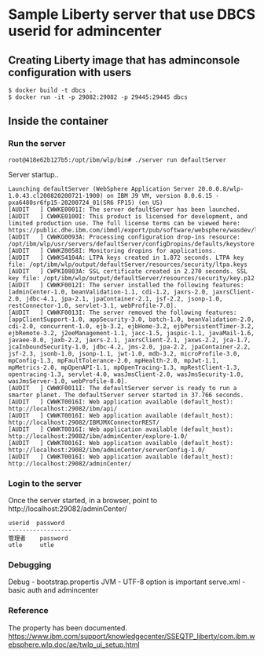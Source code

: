 # Sample Liberty server that use DBCS userid for admincenter

## Creating Liberty image that has adminconsole configuration with users
```
$ docker build -t dbcs . 
$ docker run -it -p 29082:29082 -p 29445:29445 dbcs
```
## Inside the container

### Run the server

```
root@418e62b127b5:/opt/ibm/wlp/bin# ./server run defaultServer
```
Server startup..
```
Launching defaultServer (WebSphere Application Server 20.0.0.8/wlp-1.0.43.cl200820200721-1900) on IBM J9 VM, version 8.0.6.15 - pxa6480sr6fp15-20200724_01(SR6 FP15) (en_US)
[AUDIT   ] CWWKE0001I: The server defaultServer has been launched.
[AUDIT   ] CWWKE0100I: This product is licensed for development, and limited production use. The full license terms can be viewed here: https://public.dhe.ibm.com/ibmdl/export/pub/software/websphere/wasdev/license/base_ilan/ilan/20.0.0.8/lafiles/en.html
[AUDIT   ] CWWKG0093A: Processing configuration drop-ins resource: /opt/ibm/wlp/usr/servers/defaultServer/configDropins/defaults/keystore.xml
[AUDIT   ] CWWKZ0058I: Monitoring dropins for applications.
[AUDIT   ] CWWKS4104A: LTPA keys created in 1.872 seconds. LTPA key file: /opt/ibm/wlp/output/defaultServer/resources/security/ltpa.keys
[AUDIT   ] CWPKI0803A: SSL certificate created in 2.270 seconds. SSL key file: /opt/ibm/wlp/output/defaultServer/resources/security/key.p12
[AUDIT   ] CWWKF0012I: The server installed the following features: [adminCenter-1.0, beanValidation-1.1, cdi-1.2, jaxrs-2.0, jaxrsClient-2.0, jdbc-4.1, jpa-2.1, jpaContainer-2.1, jsf-2.2, jsonp-1.0, restConnector-1.0, servlet-3.1, webProfile-7.0].
[AUDIT   ] CWWKF0013I: The server removed the following features: [appClientSupport-1.0, appSecurity-3.0, batch-1.0, beanValidation-2.0, cdi-2.0, concurrent-1.0, ejb-3.2, ejbHome-3.2, ejbPersistentTimer-3.2, ejbRemote-3.2, j2eeManagement-1.1, jacc-1.5, jaspic-1.1, javaMail-1.6, javaee-8.0, jaxb-2.2, jaxrs-2.1, jaxrsClient-2.1, jaxws-2.2, jca-1.7, jcaInboundSecurity-1.0, jdbc-4.2, jms-2.0, jpa-2.2, jpaContainer-2.2, jsf-2.3, jsonb-1.0, jsonp-1.1, jwt-1.0, mdb-3.2, microProfile-3.0, mpConfig-1.3, mpFaultTolerance-2.0, mpHealth-2.0, mpJwt-1.1, mpMetrics-2.0, mpOpenAPI-1.1, mpOpenTracing-1.3, mpRestClient-1.3, opentracing-1.3, servlet-4.0, wasJmsClient-2.0, wasJmsSecurity-1.0, wasJmsServer-1.0, webProfile-8.0].
[AUDIT   ] CWWKF0011I: The defaultServer server is ready to run a smarter planet. The defaultServer server started in 37.766 seconds.
[AUDIT   ] CWWKT0016I: Web application available (default_host): http://localhost:29082/ibm/api/
[AUDIT   ] CWWKT0016I: Web application available (default_host): http://localhost:29082/IBMJMXConnectorREST/
[AUDIT   ] CWWKT0016I: Web application available (default_host): http://localhost:29082/ibm/adminCenter/explore-1.0/
[AUDIT   ] CWWKT0016I: Web application available (default_host): http://localhost:29082/ibm/adminCenter/serverConfig-1.0/
[AUDIT   ] CWWKT0016I: Web application available (default_host): http://localhost:29082/adminCenter/
```
### Login to the server

Once the server started, in a browser, point to http://localhost:29082/adminCenter/

```
userid  password 
------------------
管理者    password
utle     utle
```

### Debugging 

Debug - bootstrap.propertis
JVM   - UTF-8 option is important
serve.xml - basic auth and admincenter

### Reference
The property has been documented. 
https://www.ibm.com/support/knowledgecenter/SSEQTP_liberty/com.ibm.websphere.wlp.doc/ae/twlp_ui_setup.html
